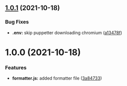 ## [1.0.1](https://github.com/devprojx/gjs-template-filler/compare/v1.0.0...v1.0.1) (2021-10-18)


### Bug Fixes

* **.env:** skip puppetter downloading chromium ([a13478f](https://github.com/devprojx/gjs-template-filler/commit/a13478f440e50397444ff6095f55ea3f7c2ae80e))

# 1.0.0 (2021-10-18)


### Features

* **formatter.js:** added formatter file ([3a84733](https://github.com/devprojx/xgjs-template-builder/commit/3a84733040cc9911d14459660007ede19afeda84))
